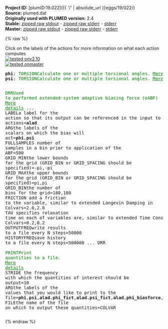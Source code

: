 **Project ID:** [plumID:19.022]({{ '/' | absolute_url }}eggs/19/022/)  
**Source:** plumed.dat  
**Originally used with PLUMED version:** 2.4  
**Stable:** [zipped raw stdout](plumed.dat.plumed.stdout.txt.zip) - [zipped raw stderr](plumed.dat.plumed.stderr.txt.zip) - [stderr](plumed.dat.plumed.stderr)  
**Master:** [zipped raw stdout](plumed.dat.plumed_master.stdout.txt.zip) - [zipped raw stderr](plumed.dat.plumed_master.stderr.txt.zip) - [stderr](plumed.dat.plumed_master.stderr)  

{% raw %}
<div class="plumedpreheader">
<div class="headerInfo" id="value_details_data/plumed.dat"> Click on the labels of the actions for more information on what each action computes </div>
<div class="containerBadge">
<div class="headerBadge"><a href="plumed.dat.plumed.stderr"><img src="https://img.shields.io/badge/v2.10-passing-green.svg" alt="tested onv2.10" /></a></div>
<div class="headerBadge"><a href="plumed.dat.plumed_master.stderr"><img src="https://img.shields.io/badge/master-passing-green.svg" alt="tested onmaster" /></a></div>
</div>
</div>
<pre class="plumedlisting">
<b name="data/plumed.datphi" onclick='showPath("data/plumed.dat","data/plumed.datphi","data/plumed.datphi","brown")'>phi</b>: <span class="plumedtooltip" style="color:green">TORSION<span class="right">Calculate one or multiple torsional angles. <a href="https://www.plumed.org/doc-master/user-doc/html/TORSION" style="color:green">More details</a><i></i></span></span> <span class="plumedtooltip">ATOMS<span class="right">the four atoms involved in the torsional angle<i></i></span></span>=5,7,9,15
<span style="display:none;" id="data/plumed.datphi">The TORSION action with label <b>phi</b> calculates the following quantities:<table  align="center" frame="void" width="95%" cellpadding="5%"><tr><td width="5%"><b> Quantity </b>  </td><td><b> Description </b> </td></tr><tr><td width="5%">phi.value</td><td>the TORSION involving these atoms</td></tr></table></span><b name="data/plumed.datpsi" onclick='showPath("data/plumed.dat","data/plumed.datpsi","data/plumed.datpsi","brown")'>psi</b>: <span class="plumedtooltip" style="color:green">TORSION<span class="right">Calculate one or multiple torsional angles. <a href="https://www.plumed.org/doc-master/user-doc/html/TORSION" style="color:green">More details</a><i></i></span></span> <span class="plumedtooltip">ATOMS<span class="right">the four atoms involved in the torsional angle<i></i></span></span>=7,9,15,17

<span style="display:none;" id="data/plumed.datpsi">The TORSION action with label <b>psi</b> calculates the following quantities:<table  align="center" frame="void" width="95%" cellpadding="5%"><tr><td width="5%"><b> Quantity </b>  </td><td><b> Description </b> </td></tr><tr><td width="5%">psi.value</td><td>the TORSION involving these atoms</td></tr></table></span><span class="plumedtooltip" style="color:green">DRR<span class="right">Used to performed extended-system adaptive biasing force (eABF) <a href="https://www.plumed.org/doc-master/user-doc/html/DRR" style="color:green">More details</a><i></i></span></span> ...
<span class="plumedtooltip">LABEL<span class="right">a label for the action so that its output can be referenced in the input to other actions<i></i></span></span>=<b name="data/plumed.datalad" onclick='showPath("data/plumed.dat","data/plumed.datalad","data/plumed.datalad","brown")'>alad</b>
<span class="plumedtooltip">ARG<span class="right">the labels of the scalars on which the bias will act<i></i></span></span>=<b name="data/plumed.datphi">phi</b>,<b name="data/plumed.datpsi">psi</b>
<span class="plumedtooltip">FULLSAMPLES<span class="right"> number of samples in a bin prior to application of the ABF<i></i></span></span>=500
<span class="plumedtooltip">GRID_MIN<span class="right">the lower bounds for the grid (GRID_BIN or GRID_SPACING should be specified)<i></i></span></span>=-pi,-pi
<span class="plumedtooltip">GRID_MAX<span class="right">the upper bounds for the grid (GRID_BIN or GRID_SPACING should be specified)<i></i></span></span>=pi,pi
<span class="plumedtooltip">GRID_BIN<span class="right">the number of bins for the grid<i></i></span></span>=180,180
<span class="plumedtooltip">FRICTION<span class="right"> add a friction to the variable, similar to extended Langevin Damping in Colvars<i></i></span></span>=2.0,2.0
<span class="plumedtooltip">TAU<span class="right"> specifies relaxation time on each of variables are, similar to extended Time Constant in Colvars<i></i></span></span>=0.2,0.2
<span class="plumedtooltip">OUTPUTFREQ<span class="right">write results to a file every N steps<i></i></span></span>=50000
<span class="plumedtooltip">HISTORYFREQ<span class="right">save history to a file every N steps<i></i></span></span>=500000
... DRR
<br/><span style="display:none;" id="data/plumed.datalad">The DRR action with label <b>alad</b> calculates the following quantities:<table  align="center" frame="void" width="95%" cellpadding="5%"><tr><td width="5%"><b> Quantity </b>  </td><td><b> Description </b> </td></tr><tr><td width="5%">alad.bias</td><td>the instantaneous value of the bias potential</td></tr><tr><td width="5%">alad._fict</td><td>one or multiple instances of this quantity can be referenced elsewhere in the input file</td></tr><tr><td width="5%">alad._vfict</td><td>one or multiple instances of this quantity can be referenced elsewhere in the input file</td></tr><tr><td width="5%">alad._biasforce</td><td>The bias force from eABF/DRR of the fictitious particle</td></tr><tr><td width="5%">alad._springforce</td><td>Spring force between real CVs and extended CVs</td></tr><tr><td width="5%">alad._fictNoPBC</td><td>the positions of fictitious particles (without PBC)</td></tr></table></span><span class="plumedtooltip" style="color:green">PRINT<span class="right">Print quantities to a file. <a href="https://www.plumed.org/doc-master/user-doc/html/PRINT" style="color:green">More details</a><i></i></span></span> <span class="plumedtooltip">STRIDE<span class="right"> the frequency with which the quantities of interest should be output<i></i></span></span>=10 <span class="plumedtooltip">ARG<span class="right">the labels of the values that you would like to print to the file<i></i></span></span>=<b name="data/plumed.datphi">phi</b>,<b name="data/plumed.datpsi">psi</b>,<b name="data/plumed.datalad">alad.phi_fict</b>,<b name="data/plumed.datalad">alad.psi_fict</b>,<b name="data/plumed.datalad">alad.phi_biasforce</b>,<b name="data/plumed.datalad">alad.psi_biasforce</b> <span class="plumedtooltip">FILE<span class="right">the name of the file on which to output these quantities<i></i></span></span>=COLVAR
</pre>
{% endraw %}
